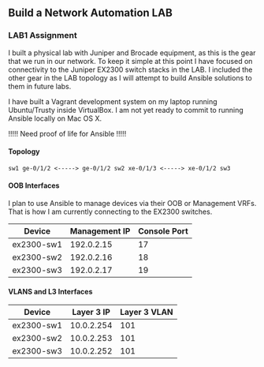 ## Build a Network Automation LAB
### LAB1 Assignment

I built a physical lab with Juniper and Brocade equipment, as this is the gear that we run in our network.  To keep it simple at this point I have focused on connectivity to the Juniper EX2300 switch stacks in the LAB.  I included the other gear in the LAB topology as I will attempt to build Ansible solutions to them in future labs.

I have built a Vagrant development system on my laptop running Ubuntu/Trusty inside VirtualBox.  I am not yet ready to commit to running Ansible locally on Mac OS X.

!!!!!
Need proof of life for Ansible
!!!!!

#### Topology
```
sw1 ge-0/1/2 <-----> ge-0/1/2 sw2 xe-0/1/3 <-----> xe-0/1/2 sw3
```
#### OOB Interfaces
I plan to use Ansible to manage devices via their OOB or Management VRFs.  That is how I am currently connecting to the EX2300 switches.

Device | Management IP | Console Port
---|---|---
ex2300-sw1 | 192.0.2.15 | 17
ex2300-sw2 | 192.0.2.16 | 18
ex2300-sw3 | 192.0.2.17 | 19

#### VLANS and L3 Interfaces
Device | Layer 3 IP | Layer 3 VLAN
---|---|---
ex2300-sw1 | 10.0.2.254 | 101
ex2300-sw2 | 10.0.2.253 | 101
ex2300-sw3 | 10.0.2.252 | 101


